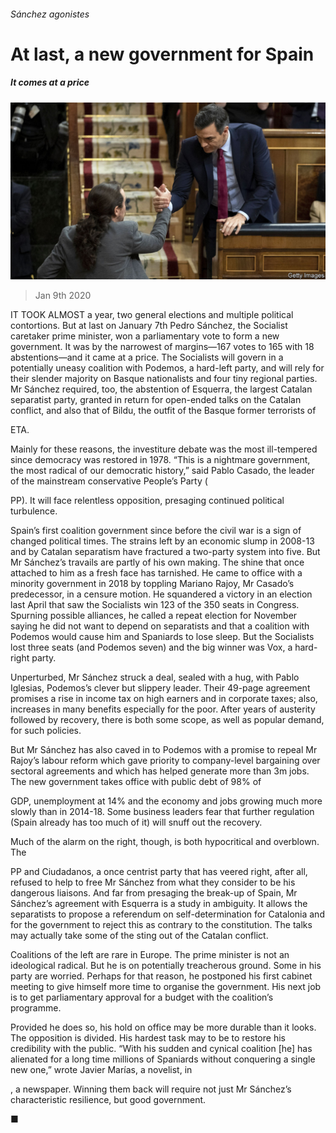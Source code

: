 ###### Sánchez agonistes

# At last, a new government for Spain 

##### It comes at a price 

![image](images/20200111_EUP502.jpg) 

> Jan 9th 2020 

IT TOOK ALMOST a year, two general elections and multiple political contortions. But at last on January 7th Pedro Sánchez, the Socialist caretaker prime minister, won a parliamentary vote to form a new government. It was by the narrowest of margins—167 votes to 165 with 18 abstentions—and it came at a price. The Socialists will govern in a potentially uneasy coalition with Podemos, a hard-left party, and will rely for their slender majority on Basque nationalists and four tiny regional parties. Mr Sánchez required, too, the abstention of Esquerra, the largest Catalan separatist party, granted in return for open-ended talks on the Catalan conflict, and also that of Bildu, the outfit of the Basque former terrorists of  

ETA. 

Mainly for these reasons, the investiture debate was the most ill-tempered since democracy was restored in 1978. “This is a nightmare government, the most radical of our democratic history,” said Pablo Casado, the leader of the mainstream conservative People’s Party ( 

PP). It will face relentless opposition, presaging continued political turbulence. 

Spain’s first coalition government since before the civil war is a sign of changed political times. The strains left by an economic slump in 2008-13 and by Catalan separatism have fractured a two-party system into five. But Mr Sánchez’s travails are partly of his own making. The shine that once attached to him as a fresh face has tarnished. He came to office with a minority government in 2018 by toppling Mariano Rajoy, Mr Casado’s predecessor, in a censure motion. He squandered a victory in an election last April that saw the Socialists win 123 of the 350 seats in Congress. Spurning possible alliances, he called a repeat election for November saying he did not want to depend on separatists and that a coalition with Podemos would cause him and Spaniards to lose sleep. But the Socialists lost three seats (and Podemos seven) and the big winner was Vox, a hard-right party. 

Unperturbed, Mr Sánchez struck a deal, sealed with a hug, with Pablo Iglesias, Podemos’s clever but slippery leader. Their 49-page agreement promises a rise in income tax on high earners and in corporate taxes; also, increases in many benefits especially for the poor. After years of austerity followed by recovery, there is both some scope, as well as popular demand, for such policies. 

But Mr Sánchez has also caved in to Podemos with a promise to repeal Mr Rajoy’s labour reform which gave priority to company-level bargaining over sectoral agreements and which has helped generate more than 3m jobs. The new government takes office with public debt of 98% of  

GDP, unemployment at 14% and the economy and jobs growing much more slowly than in 2014-18. Some business leaders fear that further regulation (Spain already has too much of it) will snuff out the recovery. 

Much of the alarm on the right, though, is both hypocritical and overblown. The  

PP and Ciudadanos, a once centrist party that has veered right, after all, refused to help to free Mr Sánchez from what they consider to be his dangerous liaisons. And far from presaging the break-up of Spain, Mr Sánchez’s agreement with Esquerra is a study in ambiguity. It allows the separatists to propose a referendum on self-determination for Catalonia and for the government to reject this as contrary to the constitution. The talks may actually take some of the sting out of the Catalan conflict. 

Coalitions of the left are rare in Europe. The prime minister is not an ideological radical. But he is on potentially treacherous ground. Some in his party are worried. Perhaps for that reason, he postponed his first cabinet meeting to give himself more time to organise the government. His next job is to get parliamentary approval for a budget with the coalition’s programme. 

Provided he does so, his hold on office may be more durable than it looks. The opposition is divided. His hardest task may to be to restore his credibility with the public. “With his sudden and cynical coalition [he] has alienated for a long time millions of Spaniards without conquering a single new one,” wrote Javier Marías, a novelist, in  

, a newspaper. Winning them back will require not just Mr Sánchez’s characteristic resilience, but good government.  

■